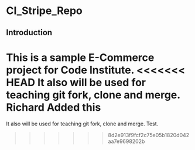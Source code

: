 # CI_Stripe_Repo

## Introduction
This is a sample E-Commerce project for Code Institute.
<<<<<<< HEAD
It also will be used for teaching git fork, clone and merge.
Richard Added this 
=======
It also will be used for teaching git fork, clone and merge. 
Test. 
>>>>>>> 8d2e913f9fcf2c75e05b1820d042aa7e9698202b
